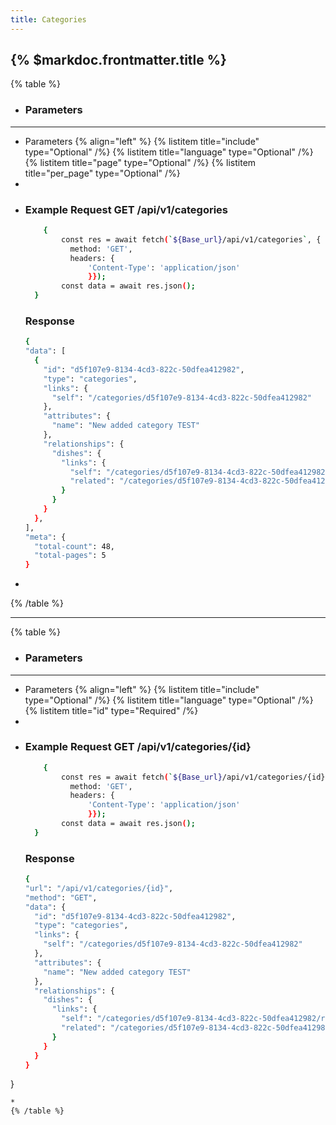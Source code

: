 ```yaml
---
title: Categories
---
```


## {% $markdoc.frontmatter.title %}

{% table %}
* ### **Parameters**
---
* Parameters {% align="left" %}
  {% listitem title="include" type="Optional" /%}
  {% listitem title="language" type="Optional" /%}
  {% listitem title="page" type="Optional" /%}
  {% listitem title="per_page" type="Optional" /%}
*
*
  ### Example Request GET /api/v1/categories
  ```bash
      {
          const res = await fetch(`${Base_url}/api/v1/categories`, {
            method: 'GET',
            headers: {
                'Content-Type': 'application/json'
                }});
          const data = await res.json();
    }
  ```
  ### Response
  ```bash
  {
  "data": [
    {
      "id": "d5f107e9-8134-4cd3-822c-50dfea412982",
      "type": "categories",
      "links": {
        "self": "/categories/d5f107e9-8134-4cd3-822c-50dfea412982"
      },
      "attributes": {
        "name": "New added category TEST"
      },
      "relationships": {
        "dishes": {
          "links": {
            "self": "/categories/d5f107e9-8134-4cd3-822c-50dfea412982/relationships/dishes",
            "related": "/categories/d5f107e9-8134-4cd3-822c-50dfea412982/dishes"
          }
        }
      }
    },
  ],
  "meta": {
    "total-count": 48,
    "total-pages": 5
  }
  ```
*
{% /table %}

---

{% table %}
* ### **Parameters**
---
* Parameters {% align="left" %}
  {% listitem title="include" type="Optional" /%}
  {% listitem title="language" type="Optional" /%}
  {% listitem title="id" type="Required" /%}
*
*
  ### Example Request GET /api/v1/categories/{id}
  ```bash
      {
          const res = await fetch(`${Base_url}/api/v1/categories/{id}`, {
            method: 'GET',
            headers: {
                'Content-Type': 'application/json'
                }});
          const data = await res.json();
    }
  ```
  ### Response
  ```bash
  {
  "url": "/api/v1/categories/{id}",
  "method": "GET",
  "data": {
    "id": "d5f107e9-8134-4cd3-822c-50dfea412982",
    "type": "categories",
    "links": {
      "self": "/categories/d5f107e9-8134-4cd3-822c-50dfea412982"
    },
    "attributes": {
      "name": "New added category TEST"
    },
    "relationships": {
      "dishes": {
        "links": {
          "self": "/categories/d5f107e9-8134-4cd3-822c-50dfea412982/relationships/dishes",
          "related": "/categories/d5f107e9-8134-4cd3-822c-50dfea412982/dishes"
        }
      }
    }
  }
}
  ```
*
{% /table %}